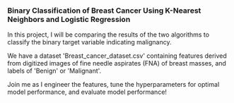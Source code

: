 ### Binary Classification of Breast Cancer Using K-Nearest Neighbors and Logistic Regression

In this project, I will be comparing the results of the two algorithms to classify the binary target variable indicating malignancy.

We have a dataset 'Breast_cancer_dataset.csv' containing features derived from digitized images of fine needle aspirates (FNA) of breast masses, and labels of 'Benign' or 'Malignant'.

Join me as I engineer the features, tune the hyperparameters for optimal model performance, and evaluate model performance!

